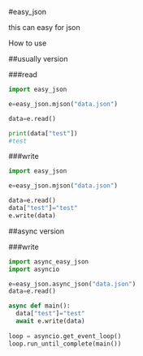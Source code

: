 #easy_json

this can easy for json

How to use

##usually version

###read

```py
import easy_json

e=easy_json.mjson("data.json")

data=e.read()

print(data["test"])
#test
```

###write

```py
import easy_json

e=easy_json.mjson("data.json")

data=e.read()
data["test"]="test"
e.write(data)

```

##async version

###write

```py
import async_easy_json
import asyncio

e=easy_json.async_json("data.json")
data=e.read()

async def main():
  data["test"]="test"
  await e.write(data)
  
loop = asyncio.get_event_loop()
loop.run_until_complete(main())
```